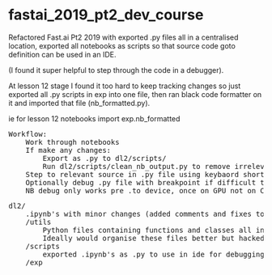 # fastai_2019_pt2_dev_course

Refactored Fast.ai Pt2 2019 with exported .py files all in a centralised location, exported all notebooks as scripts so that source code goto definition can be used in an IDE.
 
(I found it super helpful to step through the code in a debugger).

At lesson 12 stage I found it too hard to keep tracking changes so just exported all .py scripts in exp into one file, then 
ran black code formatter on it and imported that file (nb_formatted.py).

ie for lesson 12 notebooks import exp.nb_formatted


<pre>
Workflow:
    Work through notebooks
    If make any changes: 
        Export as .py to dl2/scripts/
        Run dl2/scripts/clean_nb_output.py to remove irrelevant ipynb code
    Step to relevant source in .py file using keybaord shortcuts
    Optionally debug .py file with breakpoint if difficult to follow
    NB debug only works pre .to_device, once on GPU not on CPU to be able to set breakpoints
</pre>

<pre>
dl2/
    .ipynb's with minor changes (added comments and fixes to improve readability for me)
    /utils
        Python files containing functions and classes all in one place
        Ideally would organise these files better but hacked it to get get through in reasonable time
    /scripts
        exported .ipynb's as .py to use in ide for debugging/stepping to source in ide 
    /exp
        
</pre>